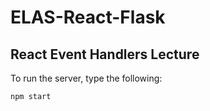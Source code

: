# ELAS-React-Flask

## React Event Handlers Lecture

To run the server, type the following:
```
npm start
```